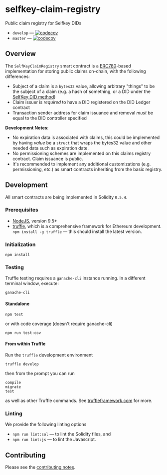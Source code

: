 # selfkey-claim-registry
Public claim registry for Selfkey DIDs

* `develop` — <!--[![CircleCI](https://circleci.com/gh/SelfKeyFoundation/selfkey-claim-registry/tree/develop.svg?style=svg)](https://circleci.com/gh/SelfKeyFoundation/selfkey-claim-registry/tree/develop)--> [![codecov](https://codecov.io/gh/SelfKeyFoundation/selfkey-claim-registry/branch/develop/graph/badge.svg)](https://codecov.io/gh/SelfKeyFoundation/selfkey-claim-registry)
* `master` — <!--[![CircleCI](https://circleci.com/gh/SelfKeyFoundation/selfkey-claim-registry/tree/master.svg?style=svg)](https://circleci.com/gh/SelfKeyFoundation/selfkey-claim-registry/tree/master)--> [![codecov](https://codecov.io/gh/SelfKeyFoundation/selfkey-claim-registry/branch/master/graph/badge.svg)](https://codecov.io/gh/SelfKeyFoundation/selfkey-claim-registry)

## Overview

The `SelfKeyClaimRegistry` smart contract is a [ERC780](https://github.com/ethereum/EIPs/issues/780)-based implementation for storing public claims on-chain, with the following differences:

* Subject of a claim is a `bytes32` value, allowing arbitrary "things" to be the subject of a claim (e.g. a
hash of something, or a DID under the [SelfKey DID method](https://github.com/SelfKeyFoundation/selfkey-did-ledger))
* Claim issuer is _required_ to have a DID registered on the DID Ledger contract
* Transaction sender address for claim issuance and removal _must_ be equal to the DID controller specified

**Development Notes**:

* No expiration data is associated with claims, this could be implemented by having _value_ be a `struct` that
wraps the bytes32 value and other needed data such as expiration date.
* No permissioning schemes are implemented on this claims registry contract. Claim issuance is public.
* It's recommended to implement any additional customizations (e.g. permissioning, etc.) as smart contracts
inheriting from the basic registry.


## Development

All smart contracts are being implemented in Solidity `0.5.4`.

### Prerequisites

* [NodeJS](htps://nodejs.org), version 9.5+
* [truffle](http://truffleframework.com/), which is a comprehensive framework for Ethereum development. `npm install -g truffle` — this should install the latest version.

### Initialization

    npm install

### Testing

Truffle testing requires a `ganache-cli` instance running. In a different terminal window, execute:

    ganache-cli

#### Standalone

    npm test

or with code coverage (doesn't require ganache-cli)

    npm run test:cov

#### From within Truffle

Run the `truffle` development environment

    truffle develop

then from the prompt you can run

    compile
    migrate
    test

as well as other Truffle commands. See [truffleframework.com](http://truffleframework.com) for more.

### Linting

We provide the following linting options

* `npm run lint:sol` — to lint the Solidity files, and
* `npm run lint:js` — to lint the Javascript.

## Contributing

Please see the [contributing notes](CONTRIBUTING.md).
